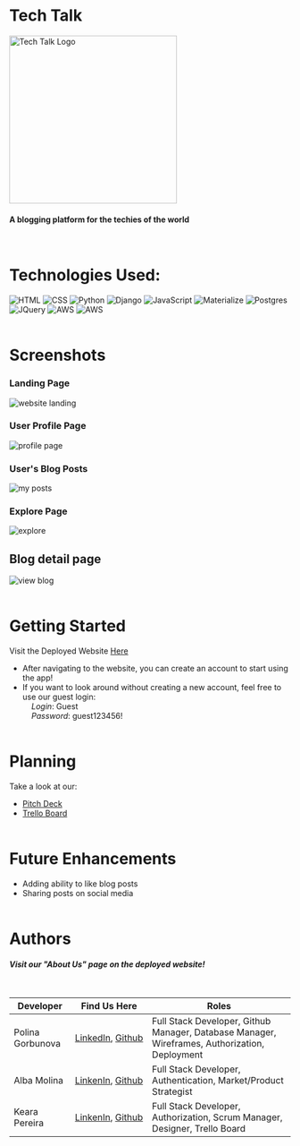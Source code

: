 # Tech Talk
<img src="https://i.imgur.com/tUZme7J.png" alt="Tech Talk Logo" width="300"/>

#### A blogging platform for the techies of the world
<br>

# Technologies Used: 
![HTML](https://img.shields.io/badge/HTML-239120?style=for-the-badge&logo=html5&logoColor=white)
![CSS](https://img.shields.io/badge/CSS-239120?&style=for-the-badge&logo=css3&logoColor=white)
![Python](https://img.shields.io/badge/python-3670A0?style=for-the-badge&logo=python&logoColor=ffdd54)
![Django](https://img.shields.io/badge/django-%23092E20.svg?style=for-the-badge&logo=django&logoColor=white)
![JavaScript](https://img.shields.io/badge/JavaScript-F7DF1E?style=for-the-badge&logo=javascript&logoColor=black)
![Materialize](https://img.shields.io/badge/-Materialize%20CSS-coral?style=for-the-badge&logoColor=black)
![Postgres](https://img.shields.io/badge/postgres-%23316192.svg?style=for-the-badge&logo=postgresql&logoColor=white)
![JQuery](https://img.shields.io/badge/jQuery-0769AD.svg?style=for-the-badge&logo=jQuery)
![AWS](https://img.shields.io/badge/Amazon-232F3E.svg?style=for-the-badge&logo=Amazon%20AWS)
![AWS](https://img.shields.io/badge/Disqus-2E9FFF.svg?style=for-the-badge&logo=Disqus&logoColor=white)
<br><br>

# Screenshots
### Landing Page
![website landing](https://i.imgur.com/ZPdricT.png)

### User Profile Page
![profile page](https://i.imgur.com/uCPXHuG.png)

### User's Blog Posts
![my posts](https://i.imgur.com/E5pI2GS.png)

### Explore Page
![explore](https://i.imgur.com/g25tIpN.png)

## Blog detail page
![view blog](https://i.imgur.com/urJ8DtN.png)
<br><br>

# Getting Started
Visit the Deployed Website [Here](https://tech-talk-v2.herokuapp.com/)
* After navigating to the website, you can create an account to start using the app!
* If you want to look around without creating a new account, feel free to use our guest login: <br>
    _Login_: Guest <br>
    _Password_: guest123456!
<br><br>

# Planning 
Take a look at our:
* [Pitch Deck](https://docs.google.com/presentation/d/1XiRo40gLLzh22XKiNHGCbk_bW2OktTSn0pbl3OfotR4/edit#slide=id.g10333c1fd09_0_47)
* [Trello Board](https://trello.com/b/lUIike0p/tech-talk)
<br><br>

# Future Enhancements 
- Adding ability to like blog posts
- Sharing posts on social media
<br><br>

# Authors
#### _Visit our "About Us" page on the deployed website!_
<br>

| Developer | Find Us Here | Roles |
| --------- | ------------ | ----- |
| Polina Gorbunova | [LinkedIn](https://www.linkedin.com/in/polina-g/), [Github](https://github.com/polina-g) | Full Stack Developer, Github Manager, Database Manager, Wireframes, Authorization, Deployment |
| Alba Molina |[LinkenIn](https://www.linkedin.com/in/albamolina/), [Github](https://github.com/alba-molina-nyc) | Full Stack Developer, Authentication, Market/Product Strategist |
| Keara Pereira | [LinkenIn](https://www.linkedin.com/in/keara-p-b5a4a6222/), [Github](https://github.com/perkea) | Full Stack Developer, Authorization, Scrum Manager, Designer, Trello Board |







